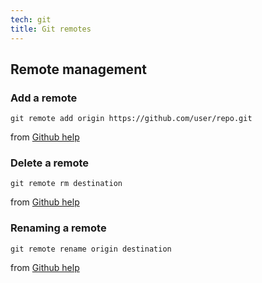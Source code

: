```yaml
---
tech: git
title: Git remotes
---
```


## Remote management

### Add a remote

```git
git remote add origin https://github.com/user/repo.git
```

from [Github help](https://help.github.com/articles/adding-a-remote/)

### Delete a remote

```git
git remote rm destination
```

from [Github help](https://help.github.com/articles/removing-a-remote/)

### Renaming a remote

```git
git remote rename origin destination
```

from [Github help](https://help.github.com/articles/renaming-a-remote/)

